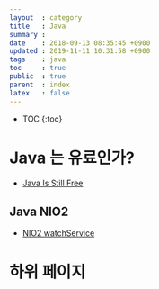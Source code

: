 ```yaml
---
layout  : category
title   : Java 
summary : 
date    : 2018-09-13 08:35:45 +0900
updated : 2019-11-11 10:31:58 +0900
tags    : java
toc     : true
public  : true
parent  : index
latex   : false
---
```

* TOC
{:toc}

# Java 는 유료인가?

* [Java Is Still Free](https://medium.com/@javachampions/java-is-still-free-c02aef8c9e04)


## Java NIO2 

* [NIO2 watchService](https://www.baeldung.com/java-nio2-watchservice)
 

# 하위 페이지 
